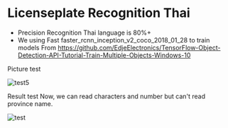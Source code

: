 # Licenseplate Recognition Thai

+ Precision Recognition Thai  language is 80%+ 
+ We using Fast faster_rcnn_inception_v2_coco_2018_01_28 to train models From https://github.com/EdjeElectronics/TensorFlow-Object-Detection-API-Tutorial-Train-Multiple-Objects-Windows-10

Picture test

![test5](https://user-images.githubusercontent.com/47807315/69860772-80643a00-12c9-11ea-98ef-7d5a3af1bde8.jpg)

Result test
Now, we can read characters and number but can't read province name.

![test](https://user-images.githubusercontent.com/47807315/69860833-a4c01680-12c9-11ea-92f6-87f6b2a64bbe.PNG)
